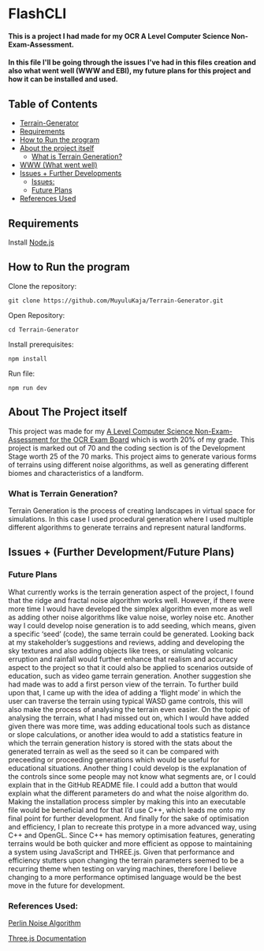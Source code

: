 # FlashCLI 
#### This is a project I had made for my OCR A Level Computer Science Non-Exam-Assessment.
#### In this file I'll be going through the issues I've had in this files creation and also what went well (WWW and EBI), my future plans for this project and how it can be installed and used.


## Table of Contents

* [Terrain-Generator](#terrain-generator)
* [Requirements](#requirements)
* [How to Run the program](#how-to-run-the-program)
* [About the project itself](#about-the-project-itself)
    * [What is Terrain Generation?](#what-is-terrain-generation)
* [WWW (What went well)](#www-what-went-well)
* [Issues + Further Developments](#issues-further-developmentfuture-plans)
    * [Issues:](#issues)
    * [Future Plans](#future-plans)
* [References Used](#references-used)



## Requirements
Install [Node.js](https://nodejs.org/en)



## How to Run the program
Clone the repository:
```
git clone https://github.com/MuyuluKaja/Terrain-Generator.git
```

Open Repository:
```
cd Terrain-Generator
```

Install prerequisites:
```
npm install
```

Run file:
```
npm run dev
```

## About The Project itself
This project was made for my [A Level Computer Science Non-Exam-Assessment for the OCR Exam Board](https://www.ocr.org.uk/images/170844-specification-accredited-a-level-gce-computer-science-h446.pdf) which is worth 20% of my grade. This project is marked out of 70 and the coding section is of the Development Stage worth 25 of the 70 marks. This project aims to generate various forms of terrains using different noise algorithms, as well as generating different biomes and characteristics of a landform.

### What is Terrain Generation? 
Terrain Generation is the process of creating landscapes in virtual space for simulations. In this case I used procedural generation where I used multiple different algorithms to generate terrains and represent natural landforms.


## Issues + (Further Development/Future Plans)

### Future Plans
What currently works is the terrain generation aspect of the project, I found that the ridge and fractal noise
algorithm works well. However, if there were more time I would have developed the simplex algorithm even
more as well as adding other noise algorithms like value noise, worley noise etc. Another way I could
develop noise generation is to add seeding, which means, given a specific ‘seed’ (code), the same terrain
could be generated.
Looking back at my stakeholder’s suggestions and reviews, adding and developing the sky textures and also
adding objects like trees, or simulating volcanic erruption and rainfall would further enhance that realism
and accuracy aspect to the project so that it could also be applied to scenarios outside of education, such
as video game terrain generation. Another suggestion she had made was to add a first person view of the
terrain. To further build upon that, I came up with the idea of adding a ‘flight mode’ in which the user can
traverse the terrain using typical WASD game controls, this will also make the process of analysing the terrain
even easier. On the topic of analysing the terrain, what I had missed out on, which I would have added
given there was more time, was adding educational tools such as distance or slope calculations, or another
idea would to add a statistics feature in which the terrain generation history is stored with the stats about the
generated terrain as well as the seed so it can be compared with preceeding or proceeding generations
which would be useful for educational situations.
Another thing I could develop is the explanation of the controls since some people may not know what
segments are, or I could explain that in the GitHub README file. I could add a button that would explain
what the different parameters do and what the noise algorithm do. Making the installation process simpler
by making this into an executable file would be beneficial and for that I’d use C++, which leads me onto my
final point for further development.
And finally for the sake of optimisation and efficiency, I plan to recreate this protype in a more advanced
way, using C++ and OpenGL. Since C++ has memory optimisation features, generating terrains would be
both quicker and more efficient as oppose to maintaining a system using JavaScript and THREE.js. Given that
performance and efficiency stutters upon changing the terrain parameters seemed to be a recurring theme
when testing on varying machines, therefore I believe changing to a more performance optimised
language would be the best move in the future for development.



### References Used: 
[Perlin Noise Algorithm](https://github.com/daniilsjb/perlin-noise?tab=readme-ov-file)

[Three.js Documentation](https://threejs.org/docs/)






